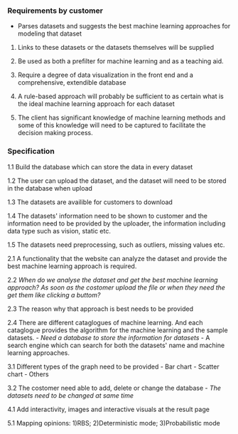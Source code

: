 ### Requirements by customer

* Parses datasets and suggests the best machine learning approaches for modeling that dataset

1. Links to these datasets or the datasets themselves will be supplied

2. Be used as both a prefilter for machine learning and as a teaching aid.

3. Require a degree of data visualization in the front end and a comprehensive, extendible database

4. A rule-based approach will probably be sufficient to
as certain what is the ideal machine learning approach for each dataset

5. The client has significant knowledge of machine learning methods and some of this knowledge will need to be captured to facilitate the decision making process.

### Specification
  1.1 Build the database which can store the data in every dataset
  
  1.2 The user can upload the dataset, and the dataset will need to be stored in the database when upload
  
  1.3 The datasets are availible for customers to download
  
  1.4 The datasets' information need to be shown to customer and the information need to be provided by the uploader, the information including data type such as vision, static etc.
  
  1.5 The datasets need preprocessing, such as outliers, missing values etc.

  2.1 A functionality that the website can analyze the dataset and provide the best machine learning approach is required.
  
  2.2 *When do we analyse the dataset and get the best machine learning approach? As soon as the costomer upload the file or when they need the get them like clicking a buttom?*
  
  2.3 The reason why that approach is best needs to be provided
  
  2.4 There are different cataglogues of machine learning. And each cataglogue provides the algorithm for the machine learning and the sample datasets.
    - *Need a database to store the information for datasets*
    - A search engine which can search for both the datasets' name and machine learning approaches.

  3.1 Different types of the graph need to be provided
    - Bar chart
    - Scatter chart
    - Others
    
  3.2 The costomer need able to add, delete or change the database
    - *The datasets need to be changed at same time*
    
  4.1 Add interactivity, images and interactive visuals at the result page
  
  5.1 Mapping opinions: 1)RBS; 2)Deterministic mode; 3)Probabilistic mode
  
  
